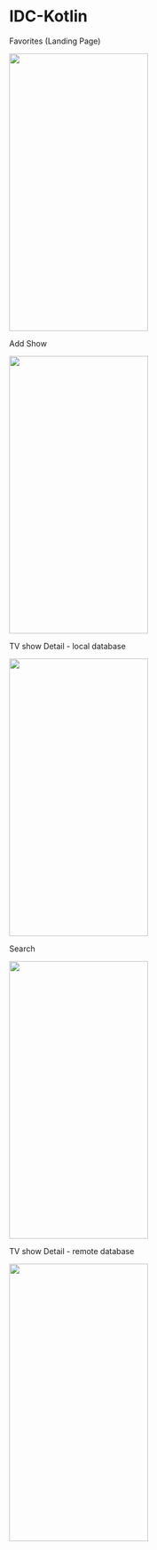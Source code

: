 # IDC-Kotlin
Favorites (Landing Page)

<img src="https://github.com/mrgrieves8/MyTvShowApp/assets/72612583/2e3b66fe-8feb-4df5-9ced-aa4c7365f929" width="250" height="500">

Add Show

<img src="https://github.com/mrgrieves8/MyTvShowApp/assets/72612583/10eeedf3-ab0b-4752-b241-b05460497937" width="250" height="500">

TV show Detail - local database

<img src="https://github.com/mrgrieves8/MyTvShowApp/assets/72612583/bcd0096b-33d0-41c0-b791-8fd302162ac2" width="250" height="500">

Search

<img src="https://github.com/mrgrieves8/MyTvShowApp/assets/72612583/02102367-3670-4a31-a4b0-25acaa581bf4" width="250" height="500">

TV show Detail - remote database

<img src="https://github.com/mrgrieves8/MyTvShowApp/assets/72612583/6a0076b7-2f70-4cd3-8ae6-9ae35a302a3e" width="250" height="500">
